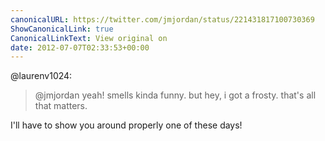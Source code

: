 ```yaml
---
canonicalURL: https://twitter.com/jmjordan/status/221431817100730369
ShowCanonicalLink: true
CanonicalLinkText: View original on
date: 2012-07-07T02:33:53+00:00
---
```

@laurenv1024:

> @jmjordan yeah! smells kinda funny. but hey, i got a frosty. that's all that matters.

I'll have to show you around properly one of these days!